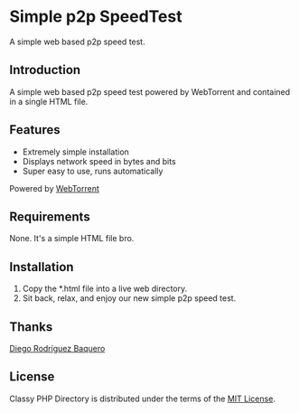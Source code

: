# Simple p2p SpeedTest

A simple web based p2p speed test.

## Introduction

A simple web based p2p speed test powered by WebTorrent and contained in a single HTML file.

## Features

- Extremely simple installation
- Displays network speed in bytes and bits
- Super easy to use, runs automatically

Powered by [WebTorrent](https://github.com/feross/webtorrent/)

## Requirements

None. It's a simple HTML file bro.

## Installation

1. Copy the *.html file into a live web directory.
2. Sit back, relax, and enjoy our new simple p2p speed test.

## Thanks

[Diego Rodríguez Baquero](https://diegorbaquero.com/)

## License

Classy PHP Directory is distributed under the terms of the
[MIT License](http://www.opensource.org/licenses/mit-license.php).
